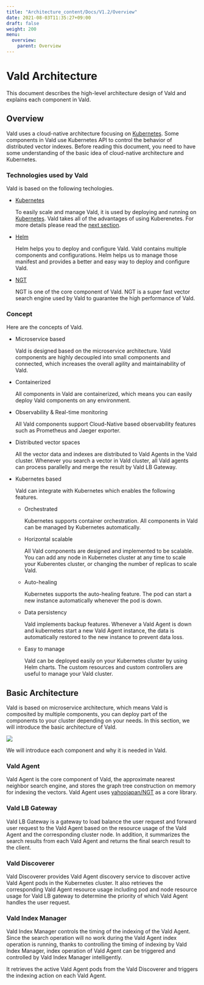 ```yaml
---
title: "Architecture_content/Docs/V1.2/Overview"
date: 2021-08-03T11:35:27+09:00
draft: false
weight: 200
menu:
  overview:
    parent: Overview
---
```


# Vald Architecture <!-- omit in toc -->

This document describes the high-level architecture design of Vald and explains each component in Vald.

## Overview

Vald uses a cloud-native architecture focusing on [Kubernetes](https://kubernetes.io/).
Some components in Vald use Kubernetes API to control the behavior of distributed vector indexes.
Before reading this document, you need to have some understanding of the basic idea of cloud-native architecture and Kubernetes.

### Technologies used by Vald

Vald is based on the following techologies.

- [Kubernetes](https://kubernetes.io/)

    To easily scale and manage Vald, it is used by deploying and running on [Kubernetes](https://kubernetes.io/).
    Vald takes all of the advantages of using Kuberenetes.
    For more details please read the [next section](#concept).

- [Helm](https://helm.sh/)

    Helm helps you to deploy and configure Vald. 
    Vald contains multiple components and configurations.
    Helm helps us to manage those manifest and provides a better and easy way to deploy and configure Vald.

- [NGT](https://github.com/yahoojapan/NGT)

    NGT is one of the core component of Vald.
    NGT is a super fast vector search engine used by Vald to guarantee the high performance of Vald.

### Concept

Here are the concepts of Vald.

- Microservice based

  Vald is designed based on the microservice architecture. Vald components are highly decoupled into small components and connected, which increases the overall agility and maintainability of Vald.

- Containerized

  All components in Vald are containerized, which means you can easily deploy Vald components on any environment.

- Observability & Real-time monitoring

  All Vald components support Cloud-Native based observability features such as Prometheus and Jaeger exporter.

- Distributed vector spaces

  All the vector data and indexes are distributed to Vald Agents in the Vald cluster. Whenever you search a vector in Vald cluster, all Vald agents can process parallelly and merge the result by Vald LB Gateway.

- Kubernetes based

  Vald can integrate with Kubernetes which enables the following features.

  - Orchestrated

    Kubernetes supports container orchestration. All components in Vald can be managed by Kubernetes automatically.

  - Horizontal scalable

    All Vald components are designed and implemented to be scalable. You can add any node in Kubernetes cluster at any time to scale your Kuberentes cluster, or changing the number of replicas to scale Vald.

  - Auto-healing

    Kubernetes supports the auto-healing feature. The pod can start a new instance automatically whenever the pod is down.

  - Data persistency

    Vald implements backup features. Whenever a Vald Agent is down and kubernetes start a new Vald Agent instance, the data is automatically restored to the new instance to prevent data loss.

  - Easy to manage

    Vald can be deployed easily on your Kubernetes cluster by using Helm charts. The custom resources and custom controllers are useful to manage your Vald cluster.

## Basic Architecture

Vald is based on microservice architecture, which means Vald is composited by multiple components, you can deploy part of the components to your cluster depending on your needs.
In this section, we will introduce the basic architecture of Vald.

<img src="/images/v1.2/overview/Vald Basic Architecture.svg" />

We will introduce each component and why it is needed in Vald.

### Vald Agent

Vald Agent is the core component of Vald, the approximate nearest neighbor search engine, and stores the graph tree construction on memory for indexing the vectors.
Vald Agent uses [yahoojapan/NGT](https://github.com/yahoojapan/ngt) as a core library.

### Vald LB Gateway

Vald LB Gateway is a gateway to load balance the user request and forward user request to the Vald Agent based on the resource usage of the Vald Agent and the corresponding cluster node.
In addition, it summarizes the search results from each Vald Agent and returns the final search result to the client.

### Vald Discoverer

Vald Discoverer provides Vald Agent discovery service to discover active Vald Agent pods in the Kubernetes cluster.
It also retrieves the corresponding Vald Agent resource usage including pod and node resource usage for Vald LB gateway to determine the priority of which Vald Agent handles the user request.

### Vald Index Manager

Vald Index Manager controls the timing of the indexing of the Vald Agent.
Since the search operation will no work during the Vald Agent index operation is running, thanks to controlling the timing of indexing by Vald Index Manager, index operation of Vald Agent can be triggered and controlled by Vald Index Manager intelligently.

It retrieves the active Vald Agent pods from the Vald Discoverer and triggers the indexing action on each Vald Agent.
